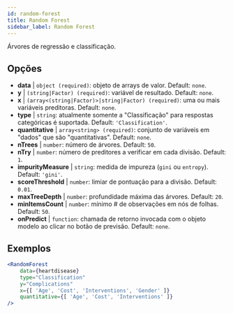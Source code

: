 ```yaml
---
id: random-forest
title: Random Forest
sidebar_label: Random Forest
---
```


Árvores de regressão e classificação.

## Opções

* __data__ | `object (required)`: objeto de arrays de valor. Default: `none`.
* __y__ | `(string|Factor) (required)`: variável de resultado. Default: `none`.
* __x__ | `(array<(string|Factor)>|string|Factor) (required)`: uma ou mais variáveis preditoras. Default: `none`.
* __type__ | `string`: atualmente somente a "Classificação" para respostas categóricas é suportada. Default: `'Classification'`.
* __quantitative__ | `array<string> (required)`: conjunto de variáveis em "dados" que são "quantitativas". Default: `none`.
* __nTrees__ | `number`: número de árvores. Default: `50`.
* __nTry__ | `number`: número de preditores a verificar em cada divisão. Default: `1`.
* __impurityMeasure__ | `string`: medida de impureza (`gini` ou `entropy`). Default: `'gini'`.
* __scoreThreshold__ | `number`: limiar de pontuação para a divisão. Default: `0.01`.
* __maxTreeDepth__ | `number`: profundidade máxima das árvores. Default: `20`.
* __minItemsCount__ | `number`: mínimo # de observações em nós de folhas. Default: `50`.
* __onPredict__ | `function`: chamada de retorno invocada com o objeto modelo ao clicar no botão de previsão. Default: `none`.


## Exemplos

```jsx live
<RandomForest 
    data={heartdisease} 
    type="Classification"
    y="Complications"
    x={[ 'Age', 'Cost', 'Interventions', 'Gender' ]}
    quantitative={[ 'Age', 'Cost', 'Interventions' ]}
/>
```

